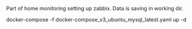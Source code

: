 Part of home monitoring setting up zabbix. 
Data is saving in working dir.

docker-compose -f docker-compose_v3_ubuntu_mysql_latest.yaml up -d
